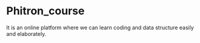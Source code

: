 # Phitron_course
It is an online platform where we can learn coding and data structure easily and elaborately.
